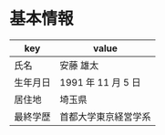 # 基本情報

| key      | value                |
| -------- | -------------------- |
| 氏名     | 安藤 雄太            |
| 生年月日 | 1991 年 11 月 5 日   |
| 居住地   | 埼玉県               |
| 最終学歴 | 首都大学東京経営学系 |
